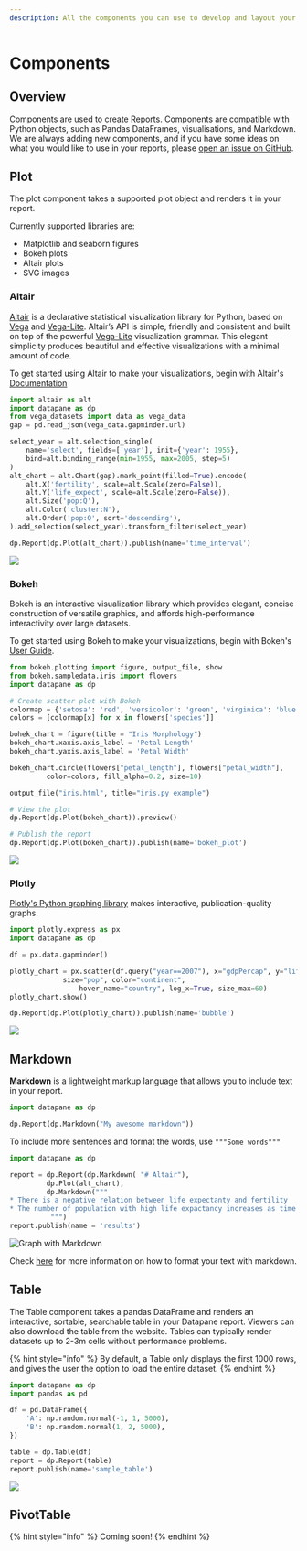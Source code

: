 ```yaml
---
description: All the components you can use to develop and layout your reports
---
```


# Components

## Overview

Components are used to create [Reports](./). Components are compatible with Python objects, such as Pandas DataFrames, visualisations, and Markdown. We are always adding new components, and if you have some ideas on what you would like to use in your reports, please [open an issue on GitHub](https://github.com/datapane/datapane).

## Plot

The plot component takes a supported plot object and renders it in your report.

Currently supported libraries are:

* Matplotlib and seaborn figures
* Bokeh plots
* Altair plots
* SVG images

### Altair

[Altair](https://altair-viz.github.io/) is a declarative statistical visualization library for Python, based on [Vega](http://vega.github.io/vega) and [Vega-Lite](http://vega.github.io/vega-lite). Altair’s API is simple, friendly and consistent and built on top of the powerful [Vega-Lite](http://vega.github.io/vega-lite) visualization grammar. This elegant simplicity produces beautiful and effective visualizations with a minimal amount of code.

To get started using Altair to make your visualizations, begin with Altair's [Documentation](https://altair-viz.github.io/)

```python
import altair as alt
import datapane as dp
from vega_datasets import data as vega_data
gap = pd.read_json(vega_data.gapminder.url)

select_year = alt.selection_single(
    name='select', fields=['year'], init={'year': 1955},
    bind=alt.binding_range(min=1955, max=2005, step=5)
)
alt_chart = alt.Chart(gap).mark_point(filled=True).encode(
    alt.X('fertility', scale=alt.Scale(zero=False)),
    alt.Y('life_expect', scale=alt.Scale(zero=False)),
    alt.Size('pop:Q'),
    alt.Color('cluster:N'),
    alt.Order('pop:Q', sort='descending'),
).add_selection(select_year).transform_filter(select_year)

dp.Report(dp.Plot(alt_chart)).publish(name='time_interval')
```

![](../../.gitbook/assets/screenshot-from-2020-06-26-11-30-58.png)

### Bokeh

Bokeh is an interactive visualization library which provides elegant, concise construction of versatile graphics, and affords high-performance interactivity over large datasets. 

To get started using Bokeh to make your visualizations, begin with Bokeh's [User Guide](https://docs.bokeh.org/en/latest/docs/user_guide.html#userguide).

```python
from bokeh.plotting import figure, output_file, show
from bokeh.sampledata.iris import flowers
import datapane as dp 

# Create scatter plot with Bokeh
colormap = {'setosa': 'red', 'versicolor': 'green', 'virginica': 'blue'}
colors = [colormap[x] for x in flowers['species']]

bohek_chart = figure(title = "Iris Morphology")
bokeh_chart.xaxis.axis_label = 'Petal Length'
bokeh_chart.yaxis.axis_label = 'Petal Width'

bokeh_chart.circle(flowers["petal_length"], flowers["petal_width"],
         color=colors, fill_alpha=0.2, size=10)

output_file("iris.html", title="iris.py example")

# View the plot
dp.Report(dp.Plot(bokeh_chart)).preview()

# Publish the report
dp.Report(dp.Plot(bokeh_chart)).publish(name='bokeh_plot')
```

![](../../.gitbook/assets/screenshot-from-2020-06-26-11-27-46.png)

### Plotly

[Plotly's Python graphing library](https://plotly.com/python/) makes interactive, publication-quality graphs.

```python
import plotly.express as px
import datapane as dp

df = px.data.gapminder()

plotly_chart = px.scatter(df.query("year==2007"), x="gdpPercap", y="lifeExp",
	         size="pop", color="continent",
                 hover_name="country", log_x=True, size_max=60)
plotly_chart.show()

dp.Report(dp.Plot(plotly_chart)).publish(name='bubble')
```

![](../../.gitbook/assets/screenshot-from-2020-06-26-11-46-31.png)

## Markdown

**Markdown** is a lightweight markup language that allows you to include text in your report.

```python
import datapane as dp

dp.Report(dp.Markdown("My awesome markdown"))
```

To include more sentences and format the words, use `"""Some words"""`

```python
import datapane as dp

report = dp.Report(dp.Markdown( "# Altair"),
         dp.Plot(alt_chart),
         dp.Markdown("""
* There is a negative relation between life expectanty and fertility
* The number of population with high life expactancy increases as time increase
          """)
report.publish(name = 'results')

```

![Graph with Markdown ](../../.gitbook/assets/screenshot-from-2020-06-26-15-02-29.png)

Check [here](https://github.com/adam-p/markdown-here/wiki/Markdown-Cheatsheet) for more information on how to format your text with markdown.

## Table

The Table component takes a pandas DataFrame and renders an interactive, sortable, searchable table in your Datapane report. Viewers can also download the table from the website. Tables can typically render datasets up to 2-3m cells without performance problems. 

{% hint style="info" %}
By default, a Table only displays the first 1000 rows, and gives the user the option to load the entire dataset.
{% endhint %}

```python
import datapane as dp
import pandas as pd

df = pd.DataFrame({
    'A': np.random.normal(-1, 1, 5000),
    'B': np.random.normal(1, 2, 5000),
})

table = dp.Table(df)
report = dp.Report(table)
report.publish(name='sample_table')
```

![](../../.gitbook/assets/table.png)

## PivotTable

{% hint style="info" %}
Coming soon!
{% endhint %}

